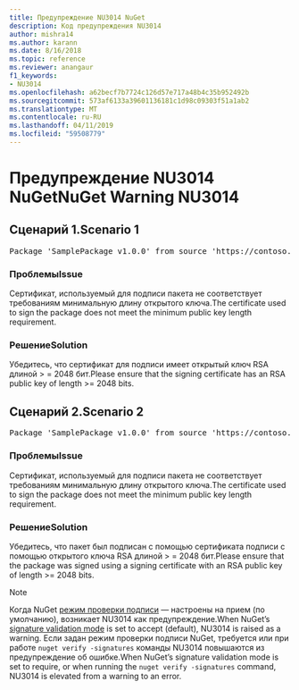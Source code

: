 ```yaml
---
title: Предупреждение NU3014 NuGet
description: Код предупреждения NU3014
author: mishra14
ms.author: karann
ms.date: 8/16/2018
ms.topic: reference
ms.reviewer: anangaur
f1_keywords:
- NU3014
ms.openlocfilehash: a62becf7b7724c126d57e717a48b4c35b952492b
ms.sourcegitcommit: 573af6133a39601136181c1d98c09303f51a1ab2
ms.translationtype: MT
ms.contentlocale: ru-RU
ms.lasthandoff: 04/11/2019
ms.locfileid: "59508779"
---
```

# <a name="nuget-warning-nu3014"></a><span data-ttu-id="f7002-103">Предупреждение NU3014 NuGet</span><span class="sxs-lookup"><span data-stu-id="f7002-103">NuGet Warning NU3014</span></span>

## <a name="scenario-1"></a><span data-ttu-id="f7002-104">Сценарий 1.</span><span class="sxs-lookup"><span data-stu-id="f7002-104">Scenario 1</span></span>

<pre>Package 'SamplePackage v1.0.0' from source 'https://contoso.com/index.json': The signing certificate does not meet a minimum public key length requirement.</pre>

### <a name="issue"></a><span data-ttu-id="f7002-105">Проблемы</span><span class="sxs-lookup"><span data-stu-id="f7002-105">Issue</span></span>

<span data-ttu-id="f7002-106">Сертификат, используемый для подписи пакета не соответствует требованиям минимальную длину открытого ключа.</span><span class="sxs-lookup"><span data-stu-id="f7002-106">The certificate used to sign the package does not meet the minimum public key length requirement.</span></span>


### <a name="solution"></a><span data-ttu-id="f7002-107">Решение</span><span class="sxs-lookup"><span data-stu-id="f7002-107">Solution</span></span>

<span data-ttu-id="f7002-108">Убедитесь, что сертификат для подписи имеет открытый ключ RSA длиной > = 2048 бит.</span><span class="sxs-lookup"><span data-stu-id="f7002-108">Please ensure that the signing certificate has an RSA public key of length >= 2048 bits.</span></span>



## <a name="scenario-2"></a><span data-ttu-id="f7002-109">Сценарий 2.</span><span class="sxs-lookup"><span data-stu-id="f7002-109">Scenario 2</span></span>

<pre>Package 'SamplePackage v1.0.0' from source 'https://contoso.com/index.json': The primary signature's certificate does not meet a minimum public key length requirement.</pre>

### <a name="issue"></a><span data-ttu-id="f7002-110">Проблемы</span><span class="sxs-lookup"><span data-stu-id="f7002-110">Issue</span></span>

<span data-ttu-id="f7002-111">Сертификат, используемый для подписи пакета не соответствует требованиям минимальную длину открытого ключа.</span><span class="sxs-lookup"><span data-stu-id="f7002-111">The certificate used to sign the package does not meet the minimum public key length requirement.</span></span>


### <a name="solution"></a><span data-ttu-id="f7002-112">Решение</span><span class="sxs-lookup"><span data-stu-id="f7002-112">Solution</span></span>

<span data-ttu-id="f7002-113">Убедитесь, что пакет был подписан с помощью сертификата подписи с помощью открытого ключа RSA длиной > = 2048 бит.</span><span class="sxs-lookup"><span data-stu-id="f7002-113">Please ensure that the package was signed using a signing certificate with an RSA public key of length >= 2048 bits.</span></span>


> [!Note]
> <span data-ttu-id="f7002-114">Когда NuGet [режим проверки подписи](https://docs.microsoft.com/en-us/nuget/consume-packages/installing-signed-packages#configure-package-signature-requirements) — настроены на прием (по умолчанию), возникает NU3014 как предупреждение.</span><span class="sxs-lookup"><span data-stu-id="f7002-114">When NuGet’s [signature validation mode](https://docs.microsoft.com/en-us/nuget/consume-packages/installing-signed-packages#configure-package-signature-requirements) is set to accept (default), NU3014 is raised as a warning.</span></span> <span data-ttu-id="f7002-115">Если задан режим проверки подписи NuGet, требуется или при работе `nuget verify -signatures` команды NU3014 повышаются из предупреждение об ошибке.</span><span class="sxs-lookup"><span data-stu-id="f7002-115">When NuGet’s signature validation mode is set to require, or when running the `nuget verify -signatures` command, NU3014 is elevated from a warning to an error.</span></span> 
